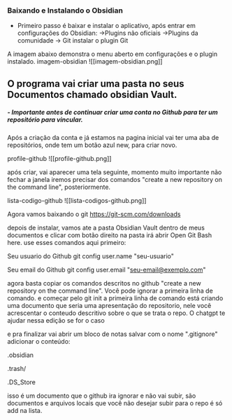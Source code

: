### Baixando e Instalando o Obsidian  

- Primeiro passo é baixar e instalar o aplicativo, após entrar em configurações do Obsidian:
	->Plugins não oficiais ->Plugins da comunidade -> Git
		instalar o plugin Git

A imagem abaixo demonstra o menu aberto em configurações e o plugin instalado.
imagem-obsidian
![[imagem-obsidian.png]]

## O programa vai criar uma pasta no seus Documentos chamado obsidian Vault.

##### - Importante antes de continuar criar uma conta no Github para ter um repositório para vincular.
Após a criação da conta e já estamos na pagina inicial vai ter uma aba de repositórios, onde tem um botão azul new, para criar novo.

profile-github
![[profile-github.png]]

após criar, vai aparecer uma tela seguinte, momento muito importante não fechar a janela iremos precisar dos comandos "create a new repository on the command line", posteriormente. 

lista-codigo-github
![[lista-codigos-github.png]]

Agora vamos baixando o git
https://git-scm.com/downloads

depois de instalar, vamos ate a pasta Obsidian Vault  dentro de meus documentos e clicar com botão direito na pasta irá abrir Open  Git Bash here.
use esses comandos aqui primeiro:

Seu usuario do Github
git config user.name "seu-usuario" 

Seu email do Github
git config user.email "seu-email@exemplo.com"

agora basta copiar os comandos descritos no github "create a new repository on the command line". Você pode ignorar a primeira linha de comando. e começar pelo git init
a primeira linha de comando está criando uma documento que seria uma apresentação do repositorio, nele você acrescentar o conteudo descritivo sobre o que se trata o repo.
O chatgpt te ajudar nessa edição se for o caso

e pra finalizar vai abrir um bloco de notas salvar com o nome ".gitignore"
adicionar o conteúdo:

.obsidian

.trash/

.DS_Store

isso é um documento que o github ira ignorar e não vai subir, são documentos e arquivos locais que você não desejar subir para o repo é só add na lista.



